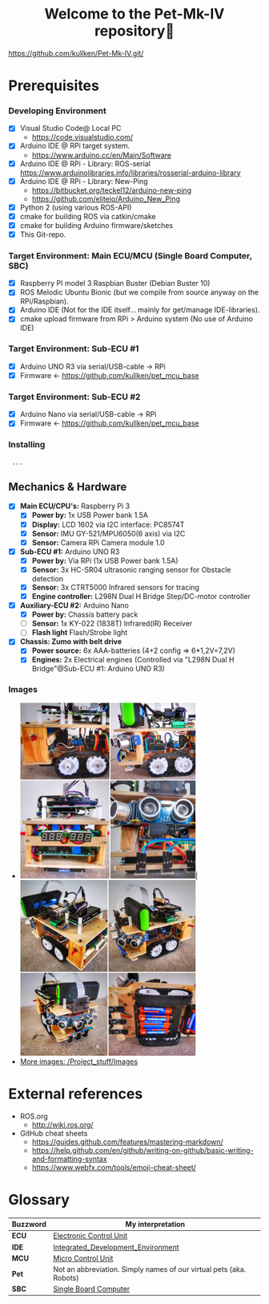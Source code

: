 <h1 align="center">Welcome to the Pet-Mk-IV repository👋</h1>

 https://github.com/kullken/Pet-Mk-IV.git/



# Prerequisites
### Developing Environment
 - [X] Visual Studio Code@ Local PC
   - https://code.visualstudio.com/
 - [X] Arduino IDE @ RPi target system.
   - https://www.arduino.cc/en/Main/Software
 - [X] Arduino IDE @ RPi - Library: ROS-serial
   https://www.arduinolibraries.info/libraries/rosserial-arduino-library
 - [X] Arduino IDE @ RPi - Library: New-Ping 
   - https://bitbucket.org/teckel12/arduino-new-ping
   - https://github.com/eliteio/Arduino_New_Ping
 - [X] Python 2 (using various ROS-API)
 - [X] cmake for building ROS via catkin/cmake
 - [X] cmake for building Arduino firmware/sketches
 - [X] This Git-repo.
 
### Target Environment: Main ECU/MCU (Single Board Computer, SBC) 
 - [x] Raspberry PI model 3
       Raspbian Buster (Debian Buster 10)
 - [X] ROS Melodic Ubuntu Bionic (but we compile from source anyway on the RPi/Raspbian).
 - [X] Arduino IDE (Not for the IDE itself... mainly for get/manage IDE-libraries).
 - [X] cmake upload firmware from RPi > Arduino system  (No use of Arduino IDE)
 
### Target Environment: Sub-ECU #1
 - [X] Arduino UNO R3 via serial/USB-cable -> RPi
 - [X] Firmware <- https://github.com/kullken/pet_mcu_base

### Target Environment: Sub-ECU #2
 - [X] Arduino Nano via serial/USB-cable -> RPi
 - [X] Firmware <- https://github.com/kullken/pet_mcu_base
 
### Installing
     ...

## Mechanics & Hardware
- [X] **Main ECU/CPU's:** Raspberry Pi 3
  - [X] **Power by:** 1x USB Power bank 1.5A
  - [x] **Display:** LCD 1602 via I2C interface: PC8574T
  - [x] **Sensor:** IMU GY-521/MPU6050(6 axis) via I2C
  - [x] **Sensor:** Camera RPi Camera module 1.0
- [X] **Sub-ECU #1:** Arduino UNO R3
  - [X] **Power by:** Via RPi (1x USB Power bank 1.5A)
  - [x] **Sensor:** 3x HC-SR04 ultrasonic ranging sensor for Obstacle detection
  - [x] **Sensor:** 3x CTRT5000 Infrared sensors for tracing
  - [x] **Engine controller:** L298N Dual H Bridge Step/DC-motor controller
- [X] **Auxiliary-ECU #2:** Arduino Nano
  - [X] **Power by:** Chassis battery pack
  - [ ] **Sensor:** 1x KY-022 (1838T) Infrared(IR) Receiver 
  - [ ] **Flash light** Flash/Strobe light
- [X] **Chassis: Zumo with belt drive**
  - [x] **Power source:** 6x AAA-batteries (4+2 config => 6*1,2V=7,2V)
  - [X] **Engines:** 2x Electrical engines (Controlled via "L298N Dual H Bridge"@Sub-ECU #1: Arduino UNO R3)

### Images
- <img src="/Project_stuff/Images/2019-09-09_122618.jpg" width="350px">|<img src="/Project_stuff/Images/2019-09-09_122725.jpg" width="350px">
- [More images: /Project_stuff/Images](/Project_stuff/Images)

# External references
- ROS.org
  - http://wiki.ros.org/
- GitHub cheat sheets
  - https://guides.github.com/features/mastering-markdown/
  - https://help.github.com/en/github/writing-on-github/basic-writing-and-formatting-syntax
  - https://www.webfx.com/tools/emoji-cheat-sheet/

# Glossary
**Buzzword** | **My interpretation**
---------| -----------------
**ECU**	| [Electronic Control Unit](https://en.wikipedia.org/wiki/Electronic_control_unit)
**IDE** | [Integrated_Development_Environment](https://en.wikipedia.org/wiki/Integrated_development_environment)
**MCU** | [Micro Control Unit](https://en.wikipedia.org/wiki/Microcontroller)
**Pet** | Not an abbreviation. Simply names of our virtual pets (aka. Robots)
**SBC** | [Single Board Computer](https://en.wikipedia.org/wiki/Single-board_computer)
